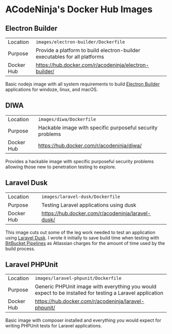 # ACodeNinja's Docker Hub Images

## Electron Builder

|||
|---|---|
| Location | `images/electron-builder/Dockerfile` |
| Purpose | Provide a platform to build electron-builder executables for all platforms |
| Docker Hub | https://hub.docker.com/r/acodeninja/electron-builder/ |

Basic nodejs image with all system requirements to build [Electron Builder](https://www.electron.build/)
applications for windoze, linux, and macOS.

## DIWA

|||
|---|---|
| Location | `images/diwa/Dockerfile` |
| Purpose | Hackable image with specific purposeful security problems |
| Docker Hub | https://hub.docker.com/r/acodeninja/diwa/ |

Provides a hackable image with specific purposeful security problems allowing
those new to penetration testing to explore.

## Laravel Dusk

|||
|---|---|
| Location | `images/laravel-dusk/Dockerfile` |
| Purpose | Testing Laravel applications using dusk |
| Docker Hub | https://hub.docker.com/r/acodeninja/laravel-dusk/ |

This image cuts out some of the leg work needed to test an application using [Laravel Dusk](https://github.com/laravel/dusk).
I wrote it initially to save build time when testing with [BitBucket Pipelines](https://bitbucket.org/product/features/pipelines)
as Atlassian charges for the amount of time used by the build process.

## Laravel PHPUnit

|||
|---|---|
| Location | `images/laravel-phpunit/Dockerfile` |
| Purpose | Generic PHPUnit image with everything you would expect to be installed for testing a Laravel application |
| Docker Hub | https://hub.docker.com/r/acodeninja/laravel-phpunit/ |

Basic image with composer installed and everything you would expect for writing PHPUnit tests for Laravel applications.
